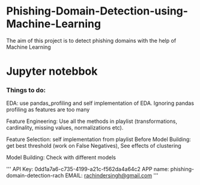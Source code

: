 # Phishing-Domain-Detection-using-Machine-Learning
The aim of this project is to detect phishing domains with the help of Machine Learning

# Jupyter notebbok
### Things to do:
 EDA: use pandas_profiling and self implementation of EDA. Ignoring pandas profiling as features are too many

 Feature Engineering: Use all the methods in playlist (transformations, cardinality, missing values, normalizations etc). 

 Feature Selection: self implementation from playlist
 Before Model Building: get best threshold (work on False Negatives), See effects of clustering

 Model Building: Check with different models

'''
API Key: 0dd1a7a6-c735-4199-a21c-f562da4a64c2
APP name: phishing-domain-detection-rach
EMAIL: rachindersingh@gmail.com
'''